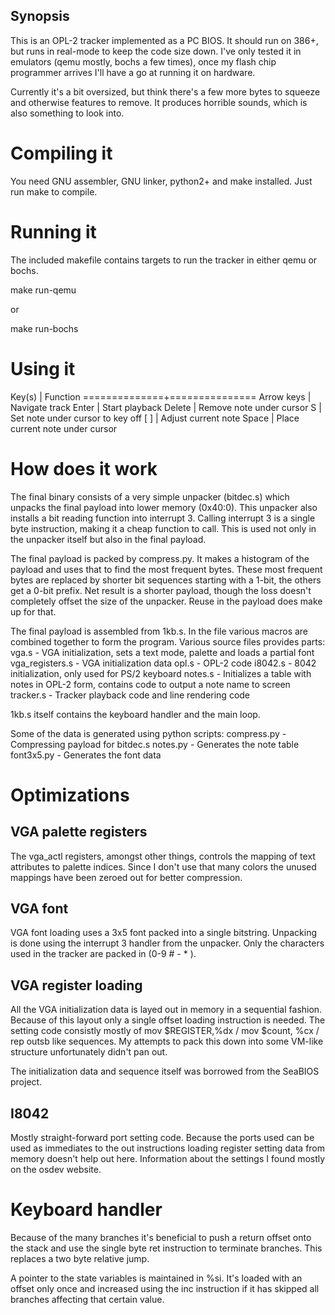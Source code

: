 ## Synopsis

This is an OPL-2 tracker implemented as a PC BIOS. It should run on 386+, but runs in real-mode to keep the code size down.
I've only tested it in emulators (qemu mostly, bochs a few times), once my flash chip programmer arrives I'll have a go at running it on hardware.

Currently it's a bit oversized, but think there's a few more bytes to squeeze and otherwise features to remove.
It produces horrible sounds, which is also something to look into.

# Compiling it

You need GNU assembler, GNU linker, python2+ and make installed.
Just run make to compile.

# Running it

The included makefile contains targets to run the tracker in either qemu or bochs.

 make run-qemu

or 

 make run-bochs

# Using it

Key(s)        | Function
==============+===============
Arrow keys    | Navigate track
Enter         | Start playback
Delete        | Remove note under cursor
S             | Set note under cursor to key off
[ ]           | Adjust current note
Space         | Place current note under cursor

# How does it work

The final binary consists of a very simple unpacker (bitdec.s) which unpacks the final payload
into lower memory (0x40:0). This unpacker also installs a bit reading function into interrupt 3.
Calling interrupt 3 is a single byte instruction, making it a cheap function to call.
This is used not only in the unpacker itself but also in the final payload.

The final payload is packed by compress.py. It makes a histogram of the payload and uses that
to find the most frequent bytes. These most frequent bytes are replaced by shorter bit sequences starting with a 1-bit, the others get a 0-bit prefix. Net result is a shorter payload, though the loss doesn't completely offset the size of the unpacker. Reuse in the payload does make up for that.

The final payload is assembled from 1kb.s. In the file various macros are combined together
to form the program. Various source files provides parts:
vga.s - VGA initialization, sets a text mode, palette and loads a partial font
vga_registers.s - VGA initialization data
opl.s - OPL-2 code
i8042.s - 8042 initialization, only used for PS/2 keyboard
notes.s - Initializes a table with notes in OPL-2 form, 
            contains code to output a note name to screen
tracker.s - Tracker playback code and line rendering code

1kb.s itself contains the keyboard handler and the main loop.

Some of the data is generated using python scripts:
compress.py - Compressing payload for bitdec.s
notes.py - Generates the note table
font3x5.py - Generates the font data 

# Optimizations

## VGA palette registers

The vga_actl registers, amongst other things, controls the mapping of text attributes
to palette indices. Since I don't use that many colors the unused mappings have been zeroed out for better compression.

## VGA font

VGA font loading uses a 3x5 font packed into a single bitstring. Unpacking is done using
the interrupt 3 handler from the unpacker. Only the characters used in the tracker are
packed in (0-9 # - *  ).

## VGA register loading

All the VGA initialization data is layed out in memory in a sequential fashion.
Because of this layout only a single offset loading instruction is needed. 
The setting code consistly mostly of mov $REGISTER,%dx / mov $count, %cx / rep outsb like sequences.
My attempts to pack this down into some VM-like structure unfortunately didn't pan out.

The initialization data and sequence itself was borrowed from the SeaBIOS project.

## I8042

Mostly straight-forward port setting code. Because the ports used can be used as immediates
to the out instructions loading register setting data from memory doesn't help out here.
Information about the settings I found mostly on the osdev website.

# Keyboard handler

Because of the many branches it's beneficial to push a return offset onto the stack and use
the single byte ret instruction to terminate branches. This replaces a two byte relative jump.

A pointer to the state variables is maintained in %si. It's loaded with an offset only once and increased using the inc instruction if it has skipped all branches affecting that certain value.
